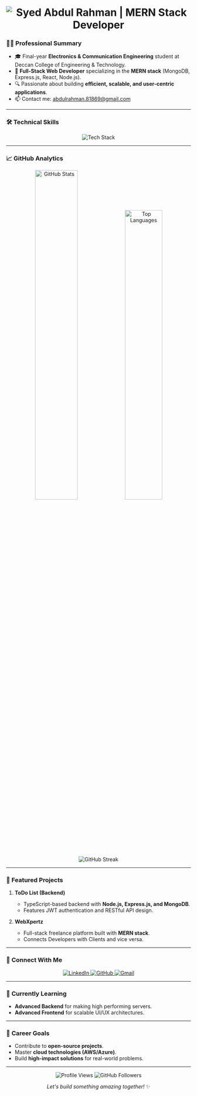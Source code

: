 <h1 align="center">
  <img src="https://readme-typing-svg.demolab.com?font=Fira+Code&size=30&pause=1000&color=00E6FF&center=true&vCenter=true&width=500&height=60&lines=Syed+Abdul+Rahman;MERN+Stack+Developer;Building+Scalable+Web+Apps" alt="Syed Abdul Rahman | MERN Stack Developer">
</h1>

### 👨‍💻 **Professional Summary**
- 🎓 Final-year **Electronics & Communication Engineering** student at Deccan College of Engineering & Technology.  
- 💼 **Full-Stack Web Developer** specializing in the **MERN stack** (MongoDB, Express.js, React, Node.js).  
- 🔍 Passionate about building **efficient, scalable, and user-centric applications**.  
- 📫 Contact me: [abdulrahman.81869@gmail.com](mailto:abdulrahman.81869@gmail.com)  

---

### 🛠 **Technical Skills**
<p align="center">
  <img src="https://skillicons.dev/icons?i=html,css,js,ts,react,tailwind,nodejs,express,mongodb,nestjs,mysql,git,linux,vscode" alt="Tech Stack" />
</p>


---

### 📈 **GitHub Analytics**
<p align="center">
  <img src="https://github-readme-stats.vercel.app/api?username=AbdulRahman-04&show_icons=true&theme=tokyonight&hide_border=true" alt="GitHub Stats" width="48%" />
  <img src="https://github-readme-stats.vercel.app/api/top-langs/?username=AbdulRahman-04&theme=tokyonight&layout=compact&hide_border=true" alt="Top Languages" width="45%" />
  <br />
  <img src="https://streak-stats.demolab.com?user=AbdulRahman-04&theme=tokyonight&hide_border=true&date_format=M%20j%5B%2C%20Y%5D" alt="GitHub Streak" />
</p>

---

### 🌟 **Featured Projects**
1. **ToDo List (Backend)**  
   - TypeScript-based backend with **Node.js, Express.js, and MongoDB**.  
   - Features JWT authentication and RESTful API design.  

2. **WebXpertz**  
   - Full-stack freelance platform built with **MERN stack**.  
   - Connects Developers with Clients and vice versa.

---

### 🤝 **Connect With Me**
<p align="center">
  <a href="https://www.linkedin.com/in/syed-abdul-rahman-643a282b2/" target="_blank">
    <img src="https://img.shields.io/badge/LinkedIn-0077B5?style=for-the-badge&logo=linkedin&logoColor=white" alt="LinkedIn">
  </a>
  <a href="https://github.com/AbdulRahman-04" target="_blank">
    <img src="https://img.shields.io/badge/GitHub-181717?style=for-the-badge&logo=github&logoColor=white" alt="GitHub">
  </a>
  <a href="mailto:abdulrahman.81869@gmail.com" target="_blank">
    <img src="https://img.shields.io/badge/Gmail-D14836?style=for-the-badge&logo=gmail&logoColor=white" alt="Gmail">
  </a>
</p>

---

### 📌 **Currently Learning**
- **Advanced Backend** for making high performing servers.
- **Advanced Frontend** for scalable UI/UX architectures.  
---

### 🎯 **Career Goals**
- Contribute to **open-source projects**.  
- Master **cloud technologies (AWS/Azure)**.  
- Build **high-impact solutions** for real-world problems.  

---

<p align="center">
  <img src="https://komarev.com/ghpvc/?username=AbdulRahman-04&label=Profile+Views&color=0e75b6&style=flat" alt="Profile Views" /> 
  <img src="https://img.shields.io/github/followers/AbdulRahman-04?label=Followers&style=social" alt="GitHub Followers" />
</p>

<p align="center">
  <i>Let's build something amazing together!</i> ✨  
</p>
